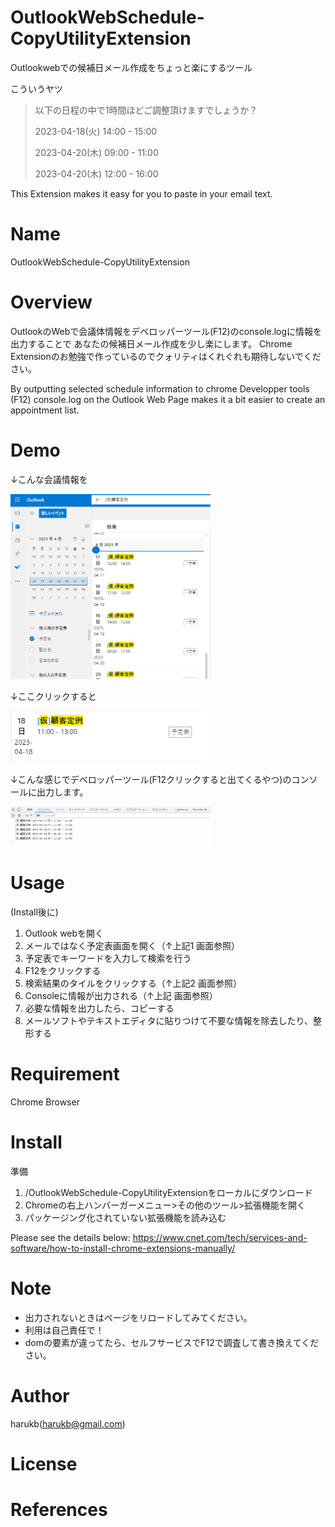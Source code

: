 # OutlookWebSchedule-CopyUtilityExtension
Outlookwebでの候補日メール作成をちょっと楽にするツール

こういうヤツ
> 以下の日程の中で1時間ほどご調整頂けますでしょうか？
> 
> 2023-04-18(火) 14:00 - 15:00
> 
> 2023-04-20(木) 09:00 - 11:00
> 
> 2023-04-20(木) 12:00 - 16:00

This Extension makes it easy for you to paste in your email text.

# Name
OutlookWebSchedule-CopyUtilityExtension

# Overview
OutlookのWebで会議体情報をデベロッパーツール(F12)のconsole.logに情報を出力することで
あなたの候補日メール作成を少し楽にします。
Chrome Extensionのお勉強で作っているのでクォリティはくれぐれも期待しないでください。

By outputting selected schedule information to chrome Developper tools (F12) console.log on the Outlook Web Page 
makes it a bit easier to create an appointment list.

# Demo
↓こんな会議情報を

<img src="https://github.com/harukb/OutlookWebSchedule-CopyUtilityExtension/blob/master/images/image1.png" width="320">

↓ここクリックすると

<img src="https://github.com/harukb/OutlookWebSchedule-CopyUtilityExtension/blob/master/images/image3.png" width="320">

↓こんな感じでデベロッパーツール(F12クリックすると出てくるやつ)のコンソールに出力します。

<img src="https://github.com/harukb/OutlookWebSchedule-CopyUtilityExtension/blob/master/images/image2.png" width="320">

# Usage
(Install後に)

1. Outlook webを開く
1. メールではなく予定表画面を開く（↑上記1 画面参照）
1. 予定表でキーワードを入力して検索を行う
1. F12をクリックする
1. 検索結果のタイルをクリックする（↑上記2 画面参照）
1. Consoleに情報が出力される（↑上記 画面参照）
1. 必要な情報を出力したら、コピーする
1. メールソフトやテキストエディタに貼りつけて不要な情報を除去したり、整形する


# Requirement
Chrome Browser
# Install

準備
1. /OutlookWebSchedule-CopyUtilityExtensionをローカルにダウンロード
1. Chromeの右上ハンバーガーメニュー>その他のツール>拡張機能を開く
1. パッケージング化されていない拡張機能を読み込む

Please see the details below:
https://www.cnet.com/tech/services-and-software/how-to-install-chrome-extensions-manually/

# Note
+ 出力されないときはページをリロードしてみてください。
+ 利用は自己責任で！
+ domの要素が違ってたら、セルフサービスでF12で調査して書き換えてください。
# Author
harukb(harukb@gmail.com)
# License
# References
